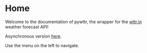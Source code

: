 # Home

Welcome to the documentation of pywttr, the wrapper for the [wttr.in](https://wttr.in) weather forecast API!

Asynchronous version [here](https://github.com/monosans/aiopywttr).

Use the menu on the left to navigate.
